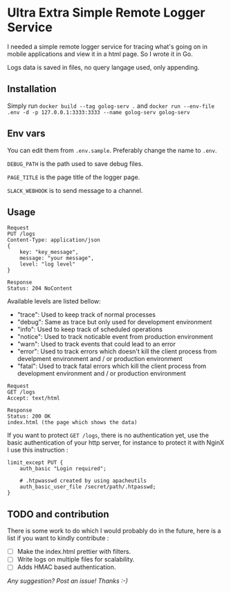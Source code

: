# Ultra Extra Simple Remote Logger Service

I needed a simple remote logger service for tracing what's going on in mobile applications and view it in a html page. So I wrote it in Go.

Logs data is saved in files, no query langage used, only appending.

## Installation 

Simply run `docker build --tag golog-serv .` and `docker run --env-file .env -d -p 127.0.0.1:3333:3333 --name golog-serv golog-serv` 

## Env vars

You can edit them from `.env.sample`. Preferably change the name to `.env`.

`DEBUG_PATH` is the path used to save debug files.

`PAGE_TITLE` is the page title of the logger page.

`SLACK_WEBHOOK` is to send message to a channel.

## Usage

```
Request
PUT /logs
Content-Type: application/json
{
    key: "key_message",
    message: "your message",
    level: "log level"
}

Response
Status: 204 NoContent
```

Available levels are listed bellow:

- "trace": Used to keep track of normal processes
- "debug": Same as trace but only used for development environment
- "info": Used to keep track of scheduled operations
- "notice": Used to track noticable event from production environment
- "warn": Used to track events that could lead to an error
- "error": Used to track errors which doesn't kill the client process from develpment environment and / or production environment
- "fatal": Used to track fatal errors which kill the client process from development environment and / or production environment

```
Request
GET /logs
Accept: text/html

Response
Status: 200 OK
index.html (the page which shows the data)
```

If you want to protect `GET /logs`, there is no authentication yet, use the basic authentication of your http server, for instance to protect it with NginX I use this instruction :

```
limit_except PUT {
    auth_basic "Login required";

    # .htpwasswd created by using apacheutils
    auth_basic_user_file /secret/path/.htpasswd;
}
```

## TODO and contribution

There is some work to do which I would probably do in the future, here is a list if you want to kindly contribute :

- [ ] Make the index.html prettier with filters.
- [ ] Write logs on multiple files for scalability.
- [ ] Adds HMAC based authentication. 

_Any suggestion? Post an issue! Thanks :-)_

